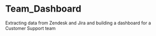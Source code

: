 # Team_Dashboard
Extracting data from Zendesk and Jira and building a dashboard for a Customer Support team
